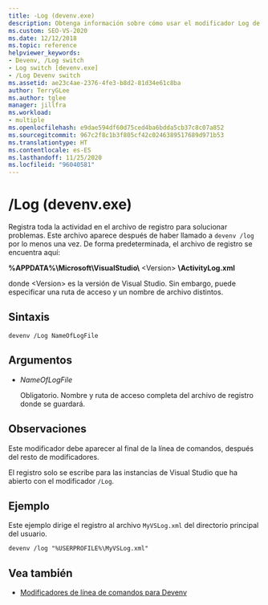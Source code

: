 ```yaml
---
title: -Log (devenv.exe)
description: Obtenga información sobre cómo usar el modificador Log de la línea de comandos de devenv para registrar toda la actividad en el archivo de registro para solucionar problemas.
ms.custom: SEO-VS-2020
ms.date: 12/12/2018
ms.topic: reference
helpviewer_keywords:
- Devenv, /Log switch
- Log switch [devenv.exe]
- /Log Devenv switch
ms.assetid: ae23c4ae-2376-4fe3-b8d2-81d34e61c8ba
author: TerryGLee
ms.author: tglee
manager: jillfra
ms.workload:
- multiple
ms.openlocfilehash: e9dae594df60d75ced4ba6bdda5cb37c8c07a852
ms.sourcegitcommit: 967c2f8c1b3f805cf42c0246389517689d971b53
ms.translationtype: HT
ms.contentlocale: es-ES
ms.lasthandoff: 11/25/2020
ms.locfileid: "96040581"
---
```

# <a name="log-devenvexe"></a>/Log (devenv.exe)

Registra toda la actividad en el archivo de registro para solucionar problemas. Este archivo aparece después de haber llamado a `devenv /log` por lo menos una vez. De forma predeterminada, el archivo de registro se encuentra aquí:

**%APPDATA%\\Microsoft\\VisualStudio\\** \<Version\> **\\ActivityLog.xml**

donde \<Version\> es la versión de Visual Studio. Sin embargo, puede especificar una ruta de acceso y un nombre de archivo distintos.

## <a name="syntax"></a>Sintaxis

```shell
devenv /Log NameOfLogFile
```

## <a name="arguments"></a>Argumentos

- *NameOfLogFile*

  Obligatorio. Nombre y ruta de acceso completa del archivo de registro donde se guardará.

## <a name="remarks"></a>Observaciones

Este modificador debe aparecer al final de la línea de comandos, después del resto de modificadores.

El registro solo se escribe para las instancias de Visual Studio que ha abierto con el modificador `/Log`.

## <a name="example"></a>Ejemplo

Este ejemplo dirige el registro al archivo `MyVSLog.xml` del directorio principal del usuario.

```shell
devenv /log "%USERPROFILE%\MyVSLog.xml"
```

## <a name="see-also"></a>Vea también

- [Modificadores de línea de comandos para Devenv](../../ide/reference/devenv-command-line-switches.md)
